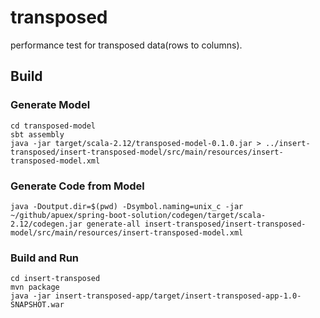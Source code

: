 # transposed

performance test for transposed data(rows to columns).

## Build

### Generate Model

```
cd transposed-model
sbt assembly
java -jar target/scala-2.12/transposed-model-0.1.0.jar > ../insert-transposed/insert-transposed-model/src/main/resources/insert-transposed-model.xml
```

### Generate Code from Model

```
java -Doutput.dir=$(pwd) -Dsymbol.naming=unix_c -jar ~/github/apuex/spring-boot-solution/codegen/target/scala-2.12/codegen.jar generate-all insert-transposed/insert-transposed-model/src/main/resources/insert-transposed-model.xml
```

### Build and Run

```
cd insert-transposed
mvn package
java -jar insert-transposed-app/target/insert-transposed-app-1.0-SNAPSHOT.war
```



